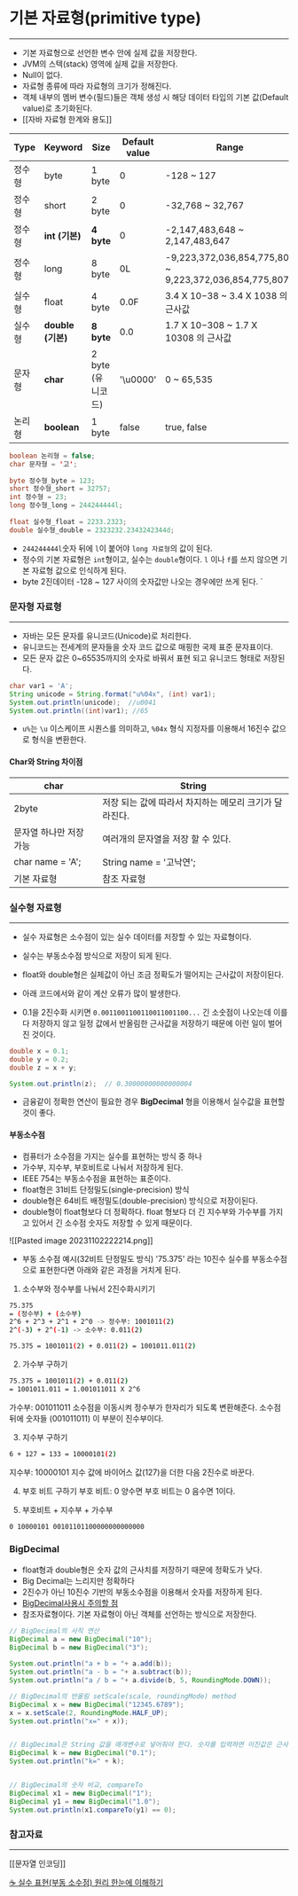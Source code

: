 
# 기본 자료형(primitive type)
---
- 기본 자료형으로 선언한 변수 안에 실제 값을 저장한다.
- JVM의 스텍(stack) 영역에 실제 값을 저장한다.
- Null이 없다. 
- 자료형 종류에 따라 자료형의 크기가 정해진다.
- 객체 내부의 멤버 변수(필드)들은 객체 생성 시 해당 데이터 타입의 기본 값(Default value)로 초기화된다.
- [[자바 자료형 한계와 용도]]

|Type|Keyword|Size|Default value|Range|
|---|---|---|---|---|
|정수형|byte|1 byte|0|-128 ~ 127|
|정수형|short|2 byte|0|-32,768 ~ 32,767|
|정수형|**int (기본)**|**4 byte**|0|-2,147,483,648 ~ 2,147,483,647|
|정수형|long|8 byte|0L|-9,223,372,036,854,775,808 ~ 9,223,372,036,854,775,807|
|실수형|float|4 byte|0.0F|3.4 X 10−38 ~ 3.4 X 1038 의 근사값|
|실수형|**double (기본)**|**8 byte**|0.0|1.7 X 10−308 ~ 1.7 X 10308 의 근사값|
|문자형|**char**|2 byte (유니코드)|'\u0000'|0 ~ 65,535|
|논리형|**boolean**|1 byte|false|true, false|

```java
boolean 논리형 = false;  
char 문자형 = '고';  
  
byte 정수형_byte = 123;  
short 정수형_short = 32757;  
int 정수형 = 23;  
long 정수형_long = 244244444l; 
  
float 실수형_float = 2233.2323;  
double 실수형_double = 2323232.2343242344d;
```
- `244244444l`숫자 뒤에 `l`이 붙어야 `long 자료형`의 값이 된다. 
- 정수의 기본 자료형은 `int`형이고, 실수는 `double`형이다. `l` 이나 `f`를 쓰지 않으면 기본 자료형 값으로 인식하게 된다. 
- byte 2진데이터 -128 ~ 127 사이의 숫자값만 나오는 경우에만 쓰게 된다.
`

### 문자형 자료형
---
- 자바는 모든 문자를 유니코드(Unicode)로 처리한다.
- 유니코드는 전세계의 문자들을 숫자 코드 값으로 매핑한 국제 표준 문자표이다. 
- 모든 문자 값은 0~65535까지의 숫자로 바꿔서 표현 되고 유니코드 형태로 저장된다.
```java
char var1 = 'A';  
String unicode = String.format("u%04x", (int) var1);
System.out.println(unicode);  //u0041
System.out.println((int)var1); //65
```
-  `u%`는 `\u` 이스케이프 시퀀스를 의미하고,  `%04x` 형식 지정자를 이용해서 16진수 값으로 형식을 변환한다.

#### Char와 String 차이점
 | char                    | String                                        |
 | ----------------------- | --------------------------------------------- |
 | 2byte                   | 저장 되는 값에 따라서 차지하는 메모리 크기가 달라진다. |
 | 문자열 하나만 저장 가능 | 여러개의 문자열을 저장 할 수 있다.            |
 | char name = 'A';        | String name = '고낙연';                       |
 | 기본 자료형             | 참조 자료형                                   |




### 실수형 자료형
---
- 실수 자료형은 소수점이 있는 실수 데이터를 저장할 수 있는 자료형이다.
- 실수는 부동소수점 방식으로 저장이 되게 된다.
- float와 double형은 실제값이 아닌 조금 정확도가 떨어지는 근사값이 저장이된다.

- 아래 코드에서와 같이 계산 오류가 많이 발생한다. 
- 0.1을 2진수화 시키면 `0.0011001100110011001100...` 긴 소숫점이 나오는데 이를 다 저장하지 않고 일정 값에서 반올림한 근사값을 저장하기 때문에 이런 일이 벌어진 것이다.
```java
double x = 0.1;
double y = 0.2;
double z = x + y;

System.out.println(z);  // 0.30000000000000004
```
- 금융같이 정확한 연산이 필요한 경우 **BigDecimal** 형을 이용해서 실수값을 표현할 것이 좋다.


#### 부동소수점
- 컴퓨터가 소수점을 가지는 실수를 표현하는 방식 중 하나
- 가수부, 지수부, 부호비트로 나눠서 저장하게 된다.
- IEEE 754는 부동소수점을 표현하는 표준이다.
- float형은 31비트 단정밀도(single-precision) 방식
- double형은 64비트 배정밀도(double-precision) 방식으로 저장이된다.
- double형이 float형보다 더 정확하다. float 형보다 더 긴 지수부와 가수부를 가지고 있어서 긴 소수점 숫자도 저장할 수 있게 때문이다.

![[Pasted image 20231102222214.png]]

- 부동 소수점 예시(32비트 단정밀도 방식)
'75.375' 라는 10진수 실수를 부동소수점으로 표현한다면 아래와 같은 과정을 거치게 된다.

1) 소수부와 정수부를 나눠서 2진수화시키기
```bash
75.375 
= (정수부) + (소수부)
2^6 + 2^3 + 2^1 + 2^0 -> 정수부: 1001011(2)
2^(-3) + 2^(-1) -> 소수부: 0.011(2)

75.375 = 1001011(2) + 0.011(2) = 1001011.011(2)
```

2) 가수부 구하기
```bash
75.375 = 1001011(2) + 0.011(2)
= 1001011.011 = 1.001011011 X 2^6
```
가수부: 001011011
소수점을 이동시켜 정수부가 한자리가 되도록 변환해준다.
소수점 뒤에 숫자들 (001011011) 이 부분이 진수부이다.

3) 지수부 구하기 
```bash
6 + 127 = 133 = 10000101(2)
```
지수부: 10000101
지수 값에 바이어스 값(127)을 더한 다음 2진수로 바꾼다.

4) 부호 비트 구하기
부호 비트: 0
양수면 부호 비트는 0
음수면 1이다.

5) 부호비트 + 지수부 + 가수부
```bash
0 10000101 00101101100000000000000
```



### BigDecimal
- float형과 double형은 숫자 값의 근사치를 저장하기 때문에 정확도가 낮다. 
- Big Decimal는 느리지만 정확하다
- 2진수가 아닌 10진수 기반의 부동소수점을 이용해서 숫자를 저장하게 된다.
- [BigDecimal사용시 주의할 점](https://blogs.oracle.com/javamagazine/post/four-common-pitfalls-of-the-bigdecimal-class-and-how-to-avoid-them)
- 참조자료형이다. 기본 자료형이 아닌 객체를 선언하는 방식으로 저장한다.

```java
// BigDecimal의 사칙 연산
BigDecimal a = new BigDecimal("10");  
BigDecimal b = new BigDecimal("3");  
  
System.out.println("a + b = "+ a.add(b));  
System.out.println("a - b = "+ a.subtract(b));  
System.out.println("a / b = "+ a.divide(b, 5, RoundingMode.DOWN));

// BigDecimal의 반올림 setScale(scale, roundingMode) method
BigDecimal x = new BigDecimal("12345.6789");
x = x.setScale(2, RoundingMode.HALF_UP);
System.out.println("x=" + x));


// BigDecimal은 String 값을 매개변수로 넣어줘야 한다. 숫자를 입력하면 이진값은 근사치를 저장한다.
BigDecimal k = new BigDecimal("0.1");
System.out.println("k=" + k);


// BigDecimal의 숫자 비교, compareTo
BigDecimal x1 = new BigDecimal("1");
BigDecimal y1 = new BigDecimal("1.0");
System.out.println(x1.compareTo(y1) == 0);
```


### 참고자료
---
[[문자열 인코딩]]

[☕ 실수 표현(부동 소수점) 원리 한눈에 이해하기](https://inpa.tistory.com/entry/JAVA-%E2%98%95-%EC%8B%A4%EC%88%98-%ED%91%9C%ED%98%84%EB%B6%80%EB%8F%99-%EC%86%8C%EC%88%98%EC%A0%90-%EC%9B%90%EB%A6%AC-%ED%95%9C%EB%88%88%EC%97%90-%EC%9D%B4%ED%95%B4%ED%95%98%EA%B8%B0#%EB%B6%80%EB%8F%99_%EC%86%8C%EC%88%98%EC%A0%90_%EA%B3%84%EC%82%B0_%EB%B0%A9%EB%B2%95)